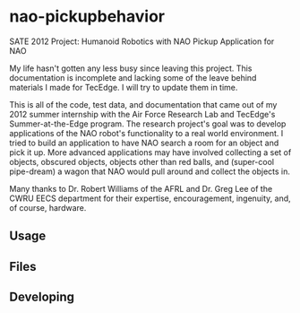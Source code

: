 nao-pickupbehavior
==============

SATE 2012 Project: Humanoid Robotics with NAO 
Pickup Application for NAO

My life hasn't gotten any less busy since leaving this project.  This documentation is incomplete and lacking
some of the leave behind materials I made for TecEdge.  I will try to update them in time.

This is all of the code, test data, and documentation that came out of my 2012 summer internship with the Air Force
Research Lab and TecEdge's Summer-at-the-Edge program.  The research project's goal was to develop applications
of the NAO robot's functionality to a real world environment. I tried to build an application to have NAO search a room for
an object and pick it up.  More advanced applications may have involved collecting a set of objects, obscured objects, 
objects other than red balls, and (super-cool pipe-dream) a wagon that NAO would pull around and collect the objects in.

Many thanks to Dr. Robert Williams of the AFRL and Dr. Greg Lee of the CWRU EECS department for their
expertise, encouragement, ingenuity, and, of course, hardware.

Usage
-----

Files
-----

Developing
----------
